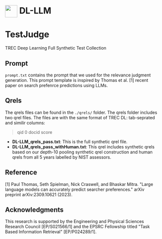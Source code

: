 <h1 align="left">
<img style="vertical-align:middle" width="40px" height="40px" src="DeepJudge-logo.png" /> DL-LLM
</h1>

# TestJudge
TREC Deep Learning Full Synthetic Test Collection

## Prompt
`prompt.txt` contains the prompt that we used for the relevance judgment generation. This prompt template is inspired by Thomas et al. [1] recent paper on search prefenrce predictions using LLMs.

## Qrels
The qrels files can be found in the `./qrels/` folder. The qrels folder includes two qrel files. The files are with the same format of TREC DL: tab-seprated and similir columns:

> qid 0 docid score

- __DL-LLM_qrels_pass.txt__: This is the full synthetic qrel file.
- __DL-LLM_qrels_pass_withHuman.txt__: This qrel includes synthetic qrels based on our depth-10 pooling synthetic qrel construction and human qrels from all 5 years labelled by NIST assessors.

## Reference
[1] Paul Thomas, Seth Spielman, Nick Craswell, and Bhaskar Mitra. "Large language models can accurately predict searcher preferences." arXiv preprint arXiv:2309.10621 (2023).

## Acknowledgments
This research is supported by the Engineering and Physical Sciences Research Council [EP/S021566/1] and the EPSRC Fellowship titled "Task Based Information Retrieval" [EP/P024289/1].
